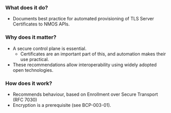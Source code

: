 ### What does it do?

- Documents best practice for automated provisioning of TLS Server Certificates to NMOS APIs.

### Why does it matter?

- A secure control plane is essential.
  - Certificates are an important part of this, and automation makes their use practical.
- These recommendations allow interoperability using widely adopted open technologies.

### How does it work?

- Recommends behaviour, based on Enrollment over Secure Transport (RFC 7030)
- Encryption is a prerequisite (see BCP-003-01).
